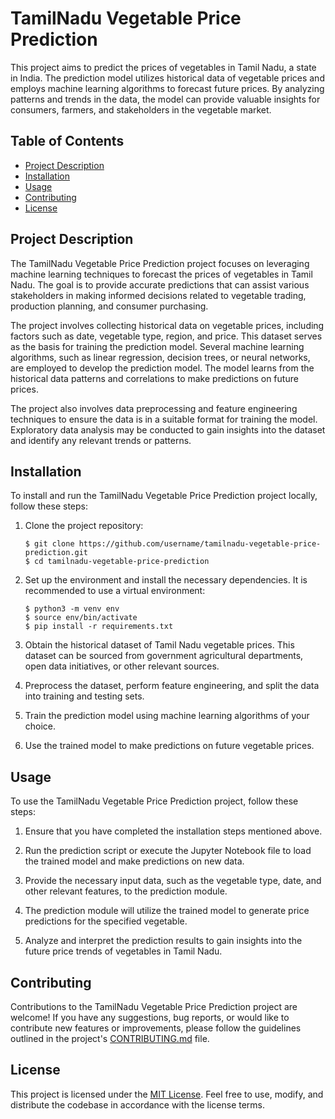 # TamilNadu Vegetable Price Prediction

This project aims to predict the prices of vegetables in Tamil Nadu, a state in India. The prediction model utilizes historical data of vegetable prices and employs machine learning algorithms to forecast future prices. By analyzing patterns and trends in the data, the model can provide valuable insights for consumers, farmers, and stakeholders in the vegetable market.

## Table of Contents

- [Project Description](#project-description)
- [Installation](#installation)
- [Usage](#usage)
- [Contributing](#contributing)
- [License](#license)

## Project Description

The TamilNadu Vegetable Price Prediction project focuses on leveraging machine learning techniques to forecast the prices of vegetables in Tamil Nadu. The goal is to provide accurate predictions that can assist various stakeholders in making informed decisions related to vegetable trading, production planning, and consumer purchasing.

The project involves collecting historical data on vegetable prices, including factors such as date, vegetable type, region, and price. This dataset serves as the basis for training the prediction model. Several machine learning algorithms, such as linear regression, decision trees, or neural networks, are employed to develop the prediction model. The model learns from the historical data patterns and correlations to make predictions on future prices.

The project also involves data preprocessing and feature engineering techniques to ensure the data is in a suitable format for training the model. Exploratory data analysis may be conducted to gain insights into the dataset and identify any relevant trends or patterns.

## Installation

To install and run the TamilNadu Vegetable Price Prediction project locally, follow these steps:

1. Clone the project repository:

   ```shell
   $ git clone https://github.com/username/tamilnadu-vegetable-price-prediction.git
   $ cd tamilnadu-vegetable-price-prediction
   ```

2. Set up the environment and install the necessary dependencies. It is recommended to use a virtual environment:

   ```shell
   $ python3 -m venv env
   $ source env/bin/activate
   $ pip install -r requirements.txt
   ```

3. Obtain the historical dataset of Tamil Nadu vegetable prices. This dataset can be sourced from government agricultural departments, open data initiatives, or other relevant sources.

4. Preprocess the dataset, perform feature engineering, and split the data into training and testing sets.

5. Train the prediction model using machine learning algorithms of your choice.

6. Use the trained model to make predictions on future vegetable prices.

## Usage

To use the TamilNadu Vegetable Price Prediction project, follow these steps:

1. Ensure that you have completed the installation steps mentioned above.

2. Run the prediction script or execute the Jupyter Notebook file to load the trained model and make predictions on new data.

3. Provide the necessary input data, such as the vegetable type, date, and other relevant features, to the prediction module.

4. The prediction module will utilize the trained model to generate price predictions for the specified vegetable.

5. Analyze and interpret the prediction results to gain insights into the future price trends of vegetables in Tamil Nadu.

## Contributing

Contributions to the TamilNadu Vegetable Price Prediction project are welcome! If you have any suggestions, bug reports, or would like to contribute new features or improvements, please follow the guidelines outlined in the project's [CONTRIBUTING.md](CONTRIBUTING.md) file. 

## License

This project is licensed under the [MIT License](LICENSE). Feel free to use, modify, and distribute the codebase in accordance with the license terms.
